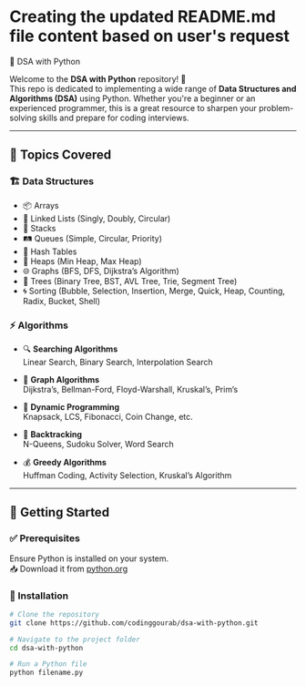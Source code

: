 # Creating the updated README.md file content based on user's request

 🐍 DSA with Python

Welcome to the **DSA with Python** repository! 🚀  
This repo is dedicated to implementing a wide range of **Data Structures and Algorithms (DSA)** using Python. Whether you're a beginner or an experienced programmer, this is a great resource to sharpen your problem-solving skills and prepare for coding interviews.

---

## 📌 Topics Covered

### 🏗️ Data Structures
- 📦 Arrays  
- 🔗 Linked Lists (Singly, Doubly, Circular)  
- 🥞 Stacks  
- 🛤️ Queues (Simple, Circular, Priority)  
- 🔐 Hash Tables  
- 🧱 Heaps (Min Heap, Max Heap)  
- 🌐 Graphs (BFS, DFS, Dijkstra’s Algorithm)  
- 🌳 Trees (Binary Tree, BST, AVL Tree, Trie, Segment Tree)  
- 🌀 Sorting (Bubble, Selection, Insertion, Merge, Quick, Heap, Counting, Radix, Bucket, Shell)

### ⚡ Algorithms
- 🔍 **Searching Algorithms**  
  Linear Search, Binary Search, Interpolation Search

- 🧭 **Graph Algorithms**  
  Dijkstra’s, Bellman-Ford, Floyd-Warshall, Kruskal’s, Prim’s

- 🧠 **Dynamic Programming**  
  Knapsack, LCS, Fibonacci, Coin Change, etc.

- 🔁 **Backtracking**  
  N-Queens, Sudoku Solver, Word Search

- 💰 **Greedy Algorithms**  
  Huffman Coding, Activity Selection, Kruskal’s Algorithm

---

## 🚀 Getting Started

### ✅ Prerequisites
Ensure Python is installed on your system.  
📥 Download it from [python.org](https://www.python.org/downloads/)

### 🔧 Installation
```bash
# Clone the repository
git clone https://github.com/codinggourab/dsa-with-python.git

# Navigate to the project folder
cd dsa-with-python

# Run a Python file
python filename.py
